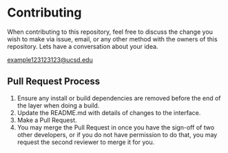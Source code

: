# Contributing

When contributing to this repository, feel free to discuss the change you wish to make via issue,
email, or any other method with the owners of this repository. Lets have a conversation about your idea.

[example123123123@ucsd.edu](example123123123@ucsd.edu)

## Pull Request Process

1. Ensure any install or build dependencies are removed before the end of the layer when doing a 
   build.
2. Update the README.md with details of changes to the interface.
3. Make a Pull Request.
4. You may merge the Pull Request in once you have the sign-off of two other developers, or if you 
   do not have permission to do that, you may request the second reviewer to merge it for you.
